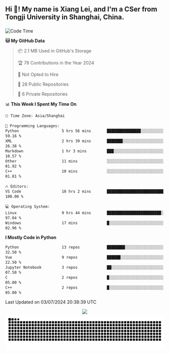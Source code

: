 <h2 align="left">Hi 👋! My name is Xiang Lei, and I'm a CSer from Tongji University in Shanghai, China.</h2>

###

<!--START_SECTION:waka-->
![Code Time](http://img.shields.io/badge/Code%20Time-558%20hrs%203%20mins-blue)

**🐱 My GitHub Data** 

> 📦 2.1 MB Used in GitHub's Storage 
 > 
> 🏆 78 Contributions in the Year 2024
 > 
> 🚫 Not Opted to Hire
 > 
> 📜 28 Public Repositories 
 > 
> 🔑 6 Private Repositories 
 > 
📊 **This Week I Spent My Time On** 

```text
🕑︎ Time Zone: Asia/Shanghai

💬 Programming Languages: 
Python                   5 hrs 56 mins       ███████████████░░░░░░░░░░   59.16 % 
XML                      2 hrs 39 mins       ███████░░░░░░░░░░░░░░░░░░   26.38 % 
Markdown                 1 hr 3 mins         ███░░░░░░░░░░░░░░░░░░░░░░   10.57 % 
Other                    11 mins             ░░░░░░░░░░░░░░░░░░░░░░░░░   01.92 % 
C++                      10 mins             ░░░░░░░░░░░░░░░░░░░░░░░░░   01.81 % 

🔥 Editors: 
VS Code                  10 hrs 2 mins       █████████████████████████   100.00 % 

💻 Operating System: 
Linux                    9 hrs 44 mins       ████████████████████████░   97.04 % 
Windows                  17 mins             █░░░░░░░░░░░░░░░░░░░░░░░░   02.96 % 
```

**I Mostly Code in Python** 

```text
Python                   13 repos            ████████░░░░░░░░░░░░░░░░░   32.50 % 
Vue                      9 repos             ██████░░░░░░░░░░░░░░░░░░░   22.50 % 
Jupyter Notebook         3 repos             ██░░░░░░░░░░░░░░░░░░░░░░░   07.50 % 
C                        2 repos             █░░░░░░░░░░░░░░░░░░░░░░░░   05.00 % 
C++                      2 repos             █░░░░░░░░░░░░░░░░░░░░░░░░   05.00 % 
```




 Last Updated on 03/07/2024 20:38:39 UTC
<!--END_SECTION:waka-->

<div align="center">
  <img src="https://github-readme-stats.vercel.app/api?username=Lei00764&show_icons=true&theme=radical" />
 </div>

 <div align="center">

<picture>
  <source media="(prefers-color-scheme: dark)" srcset="https://raw.githubusercontent.com/Lei00764/Lei00764/output/github-contribution-grid-snake-dark.svg">
  <source media="(prefers-color-scheme: light)" srcset="https://raw.githubusercontent.com/Lei00764/Lei00764/output/github-contribution-grid-snake.svg">
  <img alt="github contribution grid snake animation" src="https://raw.githubusercontent.com/Lei00764/Lei00764/output/github-contribution-grid-snake.svg">
</picture>

</div>
